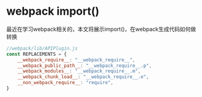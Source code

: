 # webpack import()
最近在学习webpack相关的，本文将展示import()，在webpack生成代码如何做转换
```javascript
//webpack/lib/APIPlugin.js
const REPLACEMENTS = {
    __webpack_require__: "__webpack_require__",
	__webpack_public_path__: "__webpack_require__.p",
	__webpack_modules__: "__webpack_require__.m",
	__webpack_chunk_load__: "__webpack_require__.e",
	__non_webpack_require__: "require",
}
```